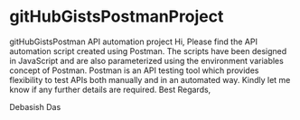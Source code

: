 # gitHubGistsPostmanProject
gitHubGistsPostman API automation project
Hi,
Please find the API automation script created using Postman. The scripts have been designed in JavaScript and are also parameterized using the environment variables concept of Postman. Postman is an API testing tool which provides flexibility to test APIs both manually and in an automated way.
Kindly let me know if any further details are required.
Best Regards,

Debasish Das
